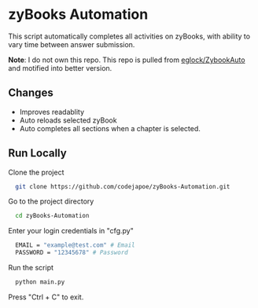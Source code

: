 # zyBooks Automation
This script automatically completes all activities on zyBooks, with ability to vary time between answer submission.

**Note**: I do not own this repo. This repo is pulled from [eglock/ZybookAuto](https://github.com/eglock/ZybookAuto) and motified into better version.

## Changes
- Improves readablity
- Auto reloads selected zyBook
- Auto completes all sections when a chapter is selected.

## Run Locally

Clone the project

```bash
  git clone https://github.com/codejapoe/zyBooks-Automation.git
```

Go to the project directory

```bash
  cd zyBooks-Automation
```

Enter your login credentials in "cfg.py"

```bash
  EMAIL = "example@test.com" # Email
  PASSWORD = "12345678" # Password
```

Run the script

```bash
  python main.py
```

Press "Ctrl + C" to exit.